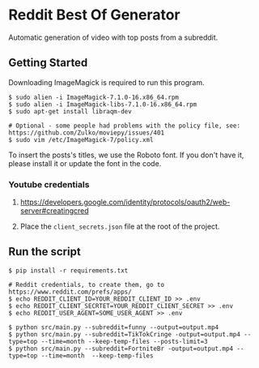 # Reddit Best Of Generator

Automatic generation of video with top posts from a subreddit.

## Getting Started

Downloading ImageMagick is required to run this program.

```shell
$ sudo alien -i ImageMagick-7.1.0-16.x86_64.rpm
$ sudo alien -i ImageMagick-libs-7.1.0-16.x86_64.rpm
$ sudo apt-get install libraqm-dev

# Optional - some people had problems with the policy file, see: https://github.com/Zulko/moviepy/issues/401
$ sudo vim /etc/ImageMagick-7/policy.xml
```

To insert the posts's titles, we use the Roboto font. If you don't have it, please install it or update the font in the code. 

### Youtube credentials

1. https://developers.google.com/identity/protocols/oauth2/web-server#creatingcred

2. Place the `client_secrets.json` file at the root of the project.

## Run the script

```shell
$ pip install -r requirements.txt

# Reddit credentials, to create them, go to https://www.reddit.com/prefs/apps/
$ echo REDDIT_CLIENT_ID=YOUR_REDDIT_CLIENT_ID >> .env
$ echo REDDIT_CLIENT_SECRTET=YOUR_REDDIT_CLIENT_SECRET >> .env
$ echo REDDIT_USER_AGENT=SOME_USER_AGENT >> .env

$ python src/main.py --subreddit=funny --output=output.mp4
$ python src/main.py --subreddit=TikTokCringe -output=output.mp4 --type=top --time=month --keep-temp-files --posts-limit=3
$ python src/main.py --subreddit=FortniteBr -output=output.mp4 --type=top --time=month  --keep-temp-files
```
